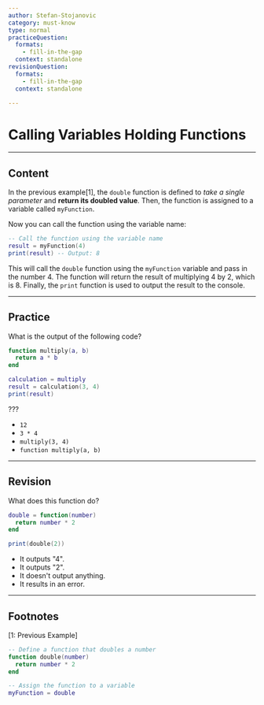 ```yaml
---
author: Stefan-Stojanovic
category: must-know
type: normal
practiceQuestion:
  formats:
    - fill-in-the-gap
  context: standalone
revisionQuestion:
  formats:
    - fill-in-the-gap
  context: standalone

---
```


# Calling Variables Holding Functions 

---
## Content

In the previous example[1], the `double` function is defined to *take a single parameter* and **return its doubled value**. Then, the function is assigned to a variable called `myFunction`. 

Now you can call the function using the variable name:
```lua
-- Call the function using the variable name
result = myFunction(4)
print(result) -- Output: 8
```

This will call the `double` function using the `myFunction` variable and pass in the number 4. The function will return the result of multiplying 4 by 2, which is 8. Finally, the `print` function is used to output the result to the console.

---
## Practice

What is the output of the following code?

```lua
function multiply(a, b)
  return a * b
end

calculation = multiply
result = calculation(3, 4)
print(result)
```

???

- `12`
- `3 * 4`
- `multiply(3, 4)`
- `function multiply(a, b)`


---
## Revision

What does this function do?

```lua
double = function(number)
  return number * 2
end

print(double(2))
```

- It outputs "4".
- It outputs "2".
- It doesn't output anything.
- It results in an error.

---

## Footnotes

[1: Previous Example]

```lua
-- Define a function that doubles a number
function double(number)
  return number * 2
end

-- Assign the function to a variable
myFunction = double
```